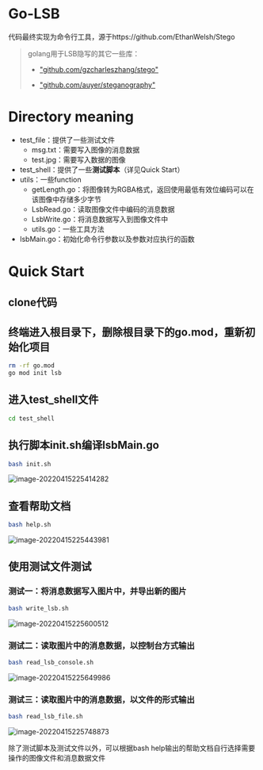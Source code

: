 # Go-LSB

代码最终实现为命令行工具，源于https://github.com/EthanWelsh/Stego

> golang用于LSB隐写的其它一些库：
>
> - ["github.com/gzcharleszhang/stego"](https://github.com/gzcharleszhang/stego)
>
> - ["github.com/auyer/steganography"](https://github.com/auyer/steganography)

# Directory meaning

- test_file：提供了一些测试文件
  - msg.txt：需要写入图像的消息数据
  - test.jpg：需要写入数据的图像
- test_shell：提供了一些**测试脚本**（详见Quick Start）
- utils：一些function
  - getLength.go：将图像转为RGBA格式，返回使用最低有效位编码可以在该图像中存储多少字节
  - LsbRead.go：读取图像文件中编码的消息数据
  - LsbWrite.go：将消息数据写入到图像文件中
  - utils.go：一些工具方法
- lsbMain.go：初始化命令行参数以及参数对应执行的函数

# Quick Start

## clone代码

## 终端进入根目录下，删除根目录下的go.mod，重新初始化项目

```bash
rm -rf go.mod
go mod init lsb
```

## 进入test_shell文件

```bash
cd test_shell
```

## 执行脚本init.sh编译lsbMain.go

```bash
bash init.sh
```

![image-20220415225414282](https://pic.imgdb.cn/item/625986f3239250f7c55dc0ad.png)

## 查看帮助文档

```bash
bash help.sh
```

![image-20220415225443981](https://pic.imgdb.cn/item/62598711239250f7c55df91d.png)

## 使用测试文件测试

### 测试一：将消息数据写入图片中，并导出新的图片

```bash
bash write_lsb.sh
```

![image-20220415225600512](https://pic.imgdb.cn/item/6259875d239250f7c55eab2b.png)

### 测试二：读取图片中的消息数据，以控制台方式输出

```bash
bash read_lsb_console.sh
```

![image-20220415225649986](https://pic.imgdb.cn/item/6259878e239250f7c55f0726.png)

### 测试三：读取图片中的消息数据，以文件的形式输出

```bash
bash read_lsb_file.sh
```

![image-20220415225748873](https://pic.imgdb.cn/item/625987c9239250f7c55f92d5.png)

除了测试脚本及测试文件以外，可以根据bash help输出的帮助文档自行选择需要操作的图像文件和消息数据文件